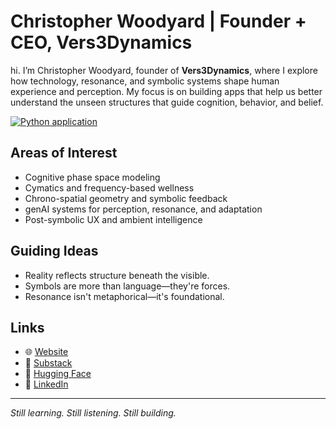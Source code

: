 # Christopher Woodyard | Founder + CEO, Vers3Dynamics

hi. I’m Christopher Woodyard, founder of **Vers3Dynamics**, where I explore how technology, resonance, and symbolic systems shape human experience and perception. My focus is on building apps that help us better understand the unseen structures that guide cognition, behavior, and belief.

[![Python application](https://github.com/topherchris420/dynamic-resonance-rooting/actions/workflows/python-app.yml/badge.svg)](https://github.com/topherchris420/dynamic-resonance-rooting/actions/workflows/python-app.yml)

## Areas of Interest

- Cognitive phase space modeling  
- Cymatics and frequency-based wellness  
- Chrono-spatial geometry and symbolic feedback  
- genAI systems for perception, resonance, and adaptation  
- Post-symbolic UX and ambient intelligence  

## Guiding Ideas

- Reality reflects structure beneath the visible.  
- Symbols are more than language—they're forces.  
- Resonance isn't metaphorical—it's foundational.  

## Links

- 🌐 [Website](https://www.vers3dynamics.com)  
- 🧠 [Substack](https://vers3dynamics.substack.com)  
- 🤖 [Hugging Face](https://huggingface.co/ciaochris)  
- 🔗 [LinkedIn](https://www.linkedin.com/in/christopher-woodyard-eth)  

---  

*Still learning. Still listening. Still building.*

